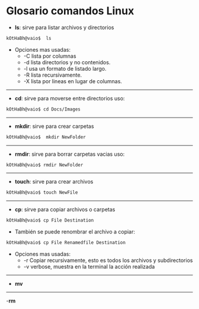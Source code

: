# Glosario comandos Linux

 - **ls**: sirve para listar archivos y directorios
```sh
kOtHaBh@vaio$  ls 
```
* Opciones mas usadas:
    * -C lista por columnas
    *  -d lista directorios y no contenidos.
    * -l usa un formato de listado largo.
    * -R lista recursivamente.
    * -X lista por lineas en lugar de columnas.

---
- **cd**: sirve para moverse entre directorios
    uso:
```sh
kOtHaBh@vaio$ cd Docs/Images
```

---
- **mkdir**: sirve para crear carpetas
```sh
kOtHaBh@vaio$  mkdir NewFolder
```

---
- **rmdir**: sirve para borrar carpetas vacias uso:
```sh
kOtHaBh@vaio$ rmdir NewFolder
```

---
- **touch**: sirve para crear archivos
```sh
kOtHaBh@vaio$ touch NewFile
```

---
- **cp**: sirve para copiar archivos o carpetas  
 ```sh
 kOtHaBh@vaio$ cp File Destination
 ```
 - También se puede renombrar el archivo a copiar:
```sh
kOtHaBh@vaio$ cp File Renamedfile Destination
```

- Opciones mas usadas: 
    - -r Copiar recursivamente, esto es todos los archivos y subdirectorios
    - -v verbose, muestra en la terminal la acción realizada

---
- **mv**

---
-**rm**